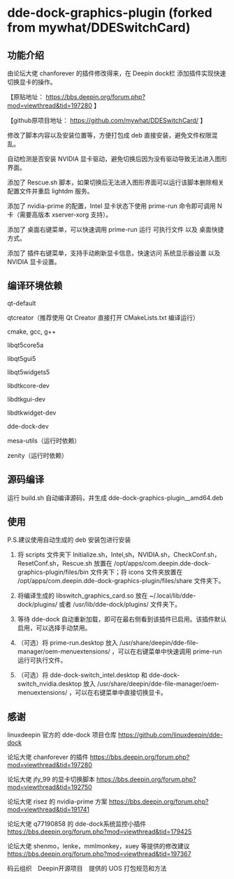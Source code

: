 # dde-dock-graphics-plugin (forked from mywhat/DDESwitchCard)

## 功能介绍

由论坛大佬 chanforever 的插件修改得来，在 Deepin dock栏 添加插件实现快速切换显卡的操作。

【原贴地址： https://bbs.deepin.org/forum.php?mod=viewthread&tid=197280 】

【github原项目地址： https://github.com/mywhat/DDESwitchCard/ 】

修改了脚本内容以及安装位置等，方便打包成 deb 直接安装，避免文件权限混乱。

自动检测是否安装 NVIDIA 显卡驱动，避免切换后因为没有驱动导致无法进入图形界面。

添加了 Rescue.sh 脚本，如果切换后无法进入图形界面可以运行该脚本删除相关配置文件并重启 lightdm 服务。

添加了 nvidia-prime 的配置，Intel 显卡状态下使用 prime-run 命令即可调用 N卡（需要高版本 xserver-xorg 支持）。

添加了 桌面右键菜单，可以快速调用 prime-run 运行 可执行文件 以及 桌面快捷方式。

添加了 插件右键菜单，支持手动刷新显卡信息，快速访问 系统显示器设置 以及 NVIDIA 显卡设置。

## 编译环境依赖

qt-default

qtcreator（推荐使用 Qt Creator 直接打开 CMakeLists.txt 编译运行）

cmake, gcc, g++

libqt5core5a

libqt5gui5

libqt5widgets5

libdtkcore-dev

libdtkgui-dev

libdtkwidget-dev

dde-dock-dev


mesa-utils（运行时依赖）

zenity（运行时依赖）

## 源码编译

运行 build.sh 自动编译源码，并生成 dde-dock-graphics-plugin_<version>_amd64.deb

## 使用

P.S.建议使用自动生成的 deb 安装包进行安装

1.  将 scripts 文件夹下 Initialize.sh，Intel,sh，NVIDIA.sh，CheckConf.sh，ResetConf.sh，Rescue.sh 放置在 /opt/apps/com.deepin.dde-dock-graphics-plugin/files/bin 文件夹下；将 icons 文件夹放置在 /opt/apps/com.deepin.dde-dock-graphics-plugin/files/share 文件夹下。

2.  将编译生成的 libswitch_graphics_card.so 放在 ~/.local/lib/dde-dock/plugins/ 或者 /usr/lib/dde-dock/plugins/ 文件夹下。

3.  等待 dde-dock 自动重新加载，即可在最右侧看到该插件已启用。该插件默认启用，可以选择手动禁用。

4.  （可选）将 prime-run.desktop 放入 /usr/share/deepin/dde-file-manager/oem-menuextensions/ ，可以在右键菜单中快速调用 prime-run 运行可执行文件。

5.  （可选）将 dde-dock-switch_intel.desktop 和 dde-dock-switch_nvidia.desktop 放入 /usr/share/deepin/dde-file-manager/oem-menuextensions/ ，可以在右键菜单中直接切换显卡。

## 感谢

linuxdeepin 官方的 dde-dock 项目仓库       https://github.com/linuxdeepin/dde-dock

论坛大佬 chanforever 的插件        https://bbs.deepin.org/forum.php?mod=viewthread&tid=197280

论坛大佬 jfy_99 的显卡切换脚本     https://bbs.deepin.org/forum.php?mod=viewthread&tid=192750

论坛大佬 risez 的 nvidia-prime 方案        https://bbs.deepin.org/forum.php?mod=viewthread&tid=191741

论坛大佬 q77190858 的 dde-dock系统监控小插件        https://bbs.deepin.org/forum.php?mod=viewthread&tid=179425

论坛大佬 shenmo，lenke，mmlmonkey，xuey 等提供的修改建议       https://bbs.deepin.org/forum.php?mod=viewthread&tid=197367

码云组织　Deepin开源项目　提供的 UOS 打包规范和方法
